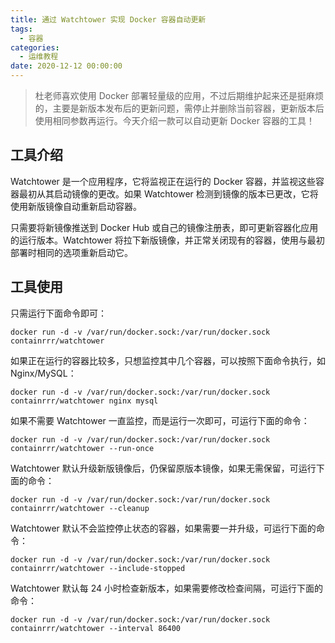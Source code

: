 ```yaml
---
title: 通过 Watchtower 实现 Docker 容器自动更新
tags:
  - 容器
categories:
  - 运维教程
date: 2020-12-12 00:00:00
---
```


> 杜老师喜欢使用 Docker 部署轻量级的应用，不过后期维护起来还是挺麻烦的，主要是新版本发布后的更新问题，需停止并删除当前容器，更新版本后使用相同参数再运行。今天介绍一款可以自动更新 Docker 容器的工具！

<!-- more -->

## 工具介绍

Watchtower 是一个应用程序，它将监视正在运行的 Docker 容器，并监视这些容器最初从其启动镜像的更改。如果 Watchtower 检测到镜像的版本已更改，它将使用新版镜像自动重新启动容器。

只需要将新镜像推送到 Docker Hub 或自己的镜像注册表，即可更新容器化应用的运行版本。Watchtower 将拉下新版镜像，并正常关闭现有的容器，使用与最初部署时相同的选项重新启动它。

## 工具使用

只需运行下面命令即可：

```
docker run -d -v /var/run/docker.sock:/var/run/docker.sock containrrr/watchtower
```

如果正在运行的容器比较多，只想监控其中几个容器，可以按照下面命令执行，如 Nginx/MySQL：

```
docker run -d -v /var/run/docker.sock:/var/run/docker.sock containrrr/watchtower nginx mysql
```

如果不需要 Watchtower 一直监控，而是运行一次即可，可运行下面的命令：

```
docker run -d -v /var/run/docker.sock:/var/run/docker.sock containrrr/watchtower --run-once
```

Watchtower 默认升级新版镜像后，仍保留原版本镜像，如果无需保留，可运行下面的命令：

```
docker run -d -v /var/run/docker.sock:/var/run/docker.sock containrrr/watchtower --cleanup
```

Watchtower 默认不会监控停止状态的容器，如果需要一并升级，可运行下面的命令：

```
docker run -d -v /var/run/docker.sock:/var/run/docker.sock containrrr/watchtower --include-stopped
```

Watchtower 默认每 24 小时检查新版本，如果需要修改检查间隔，可运行下面的命令：

```
docker run -d -v /var/run/docker.sock:/var/run/docker.sock containrrr/watchtower --interval 86400
```
